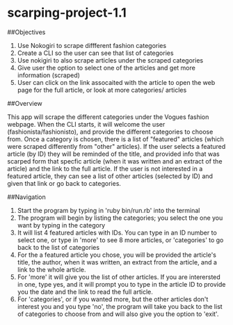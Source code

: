 # scarping-project-1.1

##Objectives

1. Use Nokogiri to scrape diffferent fashion categories
2. Create a CLI so the user can see that list of categories
3. Use nokigiri to also scrape articles under the scraped categories
4. Give user the option to select one of the articles and get more information (scraped)
4. User can click on the link assocaited with the article to open the web page for the full article, or look at more categories/ articles

##Overview

  This app will scrape the different categories under the Vogues fashion webpage. When the CLI starts, it will welcome the user (fashionista/fashionisto), and provide the different categories to choose from. Once a category is chosen, there is a list of "featured" articles (which were scraped differently from "other" articles). If the user selects a featured article (by ID) they will be reminded of the title, and provided info that was scarped form that specfic article (when it was written and an extract of the article) and the link to the full article. If the user is not interested in a featured article, they can see a list of other articles (selected by ID) and given that link or go back to categories.

##Navigation

1. Start the program by typing in 'ruby bin/run.rb' into the terminal
2. The program will begin by listing the categories; you select the one you want by typing in the category
3. It will list 4 featured articles with IDs. You can type in an ID number to select one, or type in 'more' to see 8 more articles, or 'categories' to go back to the list of categories
3. For the a featured article you chose, you will be provided the article's title, the author, when it was written, an extract from the article, and a link to the whole article.
4. For 'more' it will give you the list of other articles. If you are interersted in one, type yes, and it will prompt you to type in the article ID to provide you the date and the link to read the full article.
5. For 'categories', or if you wanted more, but the other articles don't interest you and you type 'no', the program will take you back to the list of categories to choose from and will also give you the option to 'exit'.